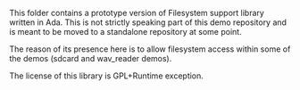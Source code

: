 This folder contains a prototype version of Filesystem support library
written in Ada. This is not strictly speaking part of this demo repository
and is meant to be moved to a standalone repository at some point.

The reason of its presence here is to allow filesystem access within some
of the demos (sdcard and wav_reader demos).

The license of this library is GPL+Runtime exception.